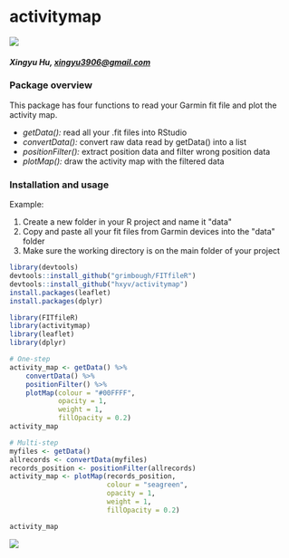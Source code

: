 # activitymap

[![](https://img.shields.io/badge/dev%20version-0.0.2-red.svg)](https://github.com/hxyv/activitymap)

#### *Xingyu Hu, <xingyu3906@gmail.com>*

### Package overview
This package has four functions to read your Garmin fit file and plot the activity map.
- *getData():* read all your .fit files into RStudio
- *convertData():* convert raw data read by getData() into a list
- *positionFilter():* extract position data and filter wrong position data
- *plotMap():* draw the activity map with the filtered data

### Installation and usage
Example:
1. Create a new folder in your R project and name it "data"
2. Copy and paste all your fit files from Garmin devices into the "data" folder
3. Make sure the working directory is on the main folder of your project

```r
library(devtools)
devtools::install_github("grimbough/FITfileR")
devtools::install_github("hxyv/activitymap")
install.packages(leaflet)
install.packages(dplyr)

library(FITfileR)
library(activitymap)
library(leaflet)
library(dplyr)

# One-step
activity_map <- getData() %>%
    convertData() %>%
    positionFilter() %>%
    plotMap(colour = "#00FFFF",
            opacity = 1,
            weight = 1,
            fillOpacity = 0.2)
activity_map

# Multi-step
myfiles <- getData()
allrecords <- convertData(myfiles)
records_position <- positionFilter(allrecords)
activity_map <- plotMap(records_position,
                        colour = "seagreen",
                        opacity = 1,
                        weight = 1,
                        fillOpacity = 0.2)

activity_map
```

![](README.png)<!-- -->
